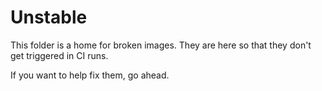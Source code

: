 # Unstable

This folder is a home for broken images.
They are here so that they don't get triggered in CI runs.

If you want to help fix them, go ahead.
